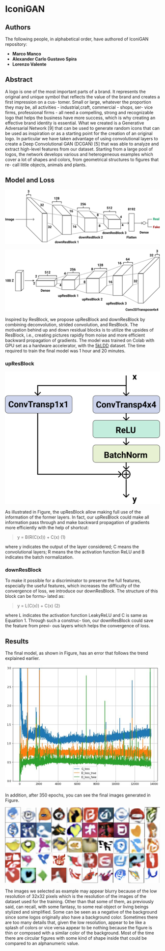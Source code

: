 # IconiGAN

## Authors

The following people, in alphabetical order, have authored of IconiGAN repository:

- **Marco Manco**
- **Alexander Carlo Gustavo Spira**
- **Lorenzo Valente**

## Abstract

A logo is one of the most important parts of a brand. It represents the original and unique symbol that reflects the value of the brand and creates a first impression on a cus- tomer. Small or large, whatever the proportion they may be, all activities - industrial,craft, commercial - shops, ser- vice firms, professional firms - all need a compelling, strong and recognizable logo that helps the business have more success, which is why creating an effective brand identity is essential. What we created is a Generative Adversarial Network [9] that can be used to generate random icons that can be used as inspiration or as a starting point for the creation of an original logo. In particular we have taken advantage of using convolutional layers to create a Deep Convolutional GAN (DCGAN) [5] that was able to analyze and extract high-level features from our dataset. Starting from a large pool of logos, the network develops various and heterogeneous examples which cover a lot of shapes and colors, from geometrical structures to figures that re- call little objects, animals and plants.

## Model and Loss

![Discriminator](img/D.png)

![Generator](img/G.png)

Inspired by ResBlock, we propose upResBlock and downResBlock by combining deconvolution, strided convolution, and ResBlock.
The motivation behind up and down residual blocks is to utilize the upsides of ResBlock, i.e., creating pictures rapidly from noise and more efficient backward propagation of gradients.
The model was trained on Colab with GPU set as a hardware accelerator, with the [5kLDD](https://data.vision.ee.ethz.ch/sagea/lld/) dataset. The time required to train the final model was 1 hour and 20 minutes.

### upResBlock

![upResBlock](img/upResBlock.png)

As illustrated in Figure, the upResBlock allow making full use of the information of the former layers. In fact, our upResBlock could make all information pass through and make backward propagation of gradients more efficiently with the help of shortcut:

> y = B(R(C(x))) + C(x) (1)

where y indicates the output of the layer considered; C means the convolutional layers; R means the the activation function ReLU and B indicates the batch normalization.

### downResBlock

To make it possible for a discriminator to preserve the full features, especially the useful features, which increases the difficulty of the convergence of loss, we introduce our downResBlock. The structure of this block can be formu- lated as:

> y = L(C(x)) + C(x) (2)

where L indicates the activation function LeakyReLU and C is same as Equation 1. Through such a construc- tion, our downResBlock could save the feature from previ- ous layers which helps the convergence of loss.

## Results

The final model, as shown in Figure, has an error that follows the trend explained earlier.

![Final Model Losses](img/finalLosses.jpeg)

In addition, after 350 epochs, you can see the final images generated in Figure.

![Generated logos](img/finalImg.png)

The images we selected as example may appear blurry because of the low resolution of 32x32 pixels which is the resolution of the images of the dataset used for the training. Other than that some of them, as previously said, can recall, with some fantasy, to some real object or living beings stylized and simplified. Some can be seen as a negative of the background since some logos originally also have a background color. Sometimes there are too many details that, given the low resolution, appear to be like a splash of colors or vice versa appear to be nothing because the figure is thin or composed with a similar color of the background. Most of the time there are circular figures with some kind of shape inside that could be compared to an alphanumeric value.
